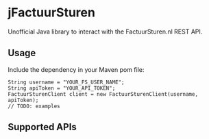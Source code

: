 # jFactuurSturen

Unofficial Java library to interact with the FactuurSturen.nl REST API.


## Usage

Include the dependency in your Maven pom file:

    String username = "YOUR_FS_USER_NAME";
    String apiToken = "YOUR_API_TOKEN";
    FactuurSturenClient client = new FactuurSturenClient(username, apiToken);
    // TODO: examples

## Supported APIs




